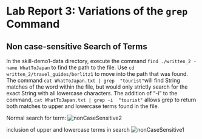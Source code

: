 Lab Report 3: Variations of the `grep` Command
================================================

Non case-sensitive Search of Terms
----------------------------------
In the skill-demo1-data directory, execute the command `find ./written_2 -name WhatToJapan` to find the path to the file. Use `cd written_2/travel_guides/berlitz1` to move into the path that was found. The command `cat WhatToJapan.txt | grep  "tourist"`will find String matches of the word within the file, but would only strictly search for the exact String with all lowercase characters. The addition of “-i” to the command, `cat WhatToJapan.txt | grep -i  "tourist"`
allows grep to return both matches to upper and lowercase terms found in the file.

Normal search for term:
![nonCaseSensitive2](https://user-images.githubusercontent.com/40802485/218427945-a19d7da5-3ff7-4e72-b087-55f9ed549f2a.jpg)

inclusion of upper and lowercase terms in search
![nonCaseSensitive1](https://user-images.githubusercontent.com/40802485/218427920-059610a4-228b-4f27-8d46-2a4ff1cc5eba.jpg)


